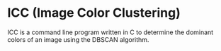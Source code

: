 # ICC (Image Color Clustering)
ICC is a command line program written in C to determine the dominant colors of an image using the DBSCAN algorithm.
